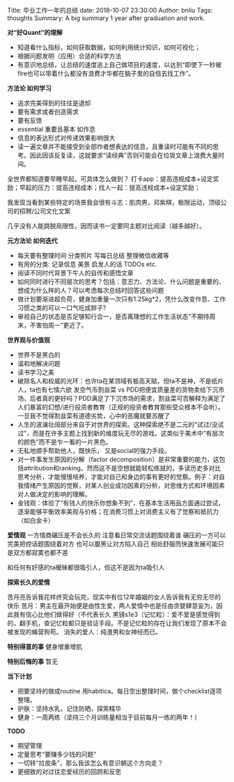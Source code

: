 Title: 毕业工作一年的总结
date: 2018-10-07 23:30:00
Author: bnliu
Tags: thoughts
Summary: A big summary 1 year after graduation and work.

**对“好Quant”的理解**
- 知道看什么指标，如何获取数据，如何利用统计知识，如何可视化；
- 根据问题发明（应用）合适的科学方法
- 有意识地总结，让总结的速度追上自己做项目的速度，以达到“即使下一秒被fire也可以带着什么都没有浪费才华都在脑子里的自信去找工作”。

**方法论 如何学习**
- 追求完美得到的往往是退却
- 要有需求或者创造需求
- 要有反馈
- essential 重要且基本 如作息
- 信息的表达形式对传递效果影响很大
- 读一遍文章并不能接受到全部作者想表达的信息，且重读时可能有不同的思考。因此因该反复读，这就要求“读经典”否则可能会在垃圾文章上浪费大量时间。

全世界都知道要早睡早起，可具体怎么做到？
打卡app：提高违规成本+设定奖励；早起的压力：提高违规成本；找人一起：提高违规成本+设定奖励；

我发现当看到某些特定的场景我会很有斗志：肌肉男，邓紫棋，极限运动，顶级公司的招聘/公司文化文案

几乎没有人能跳脱局限性，因而读书一定要同主题对比阅读（越多越好）。


**元方法论 如何迭代**
- 每天要有整理时间 分类照片 写每日总结 整理微信收藏等
- 有用的分类: 记录信息 美景 启发人的话 TODOs etc.
- 阅读不同时代背景下牛人的自传和感悟文章
- 如何同时进行不同层次的思考？包括：意志力、方法论、什么问题是重要的、想成为什么样的人？可以考虑每次总结时回答这些问题
- 做计划要渐进超负荷，健身加重量一次只有1.25kg*2，凭什么改变作息、工作习惯之类的可以一口气吃成胖子?
- 审视自己的状态是否足够知行合一，是否离理想的工作生活状态“不期待周末，不害怕周一”更近了。

**世界观与价值观**
- 世界不是黑白的
- 温和地解决问题
- 读书学习之美
- 破除名人和权威的光环：也许ta在某领域有极高天赋，但ta不是神，不是纸片人，ta也有七情六欲
发空气币割韭菜 vs PDD把便宜质量差的货物卖给下沉市场，后者真的更好吗？PDD满足了下沉市场的需求，割韭菜可否解释为满足了人们暴富的幻想/进行投资者教育（正规的投资者教育那些受众根本不会听）。一旦我不觉得割韭菜有道德劣势，心中的恶魔就要苏醒了
- 人生的波澜壮阔部分来自于对世界的探索。这种探索绝不是二元的“试过/没试过”，而是在许多主题上找到新的维度玩无尽的游戏。这类似于美术中“有层次的颜色”而不是乍一看的一片黑色。
- 无私地顺手帮助他人，既快乐， 又是social的强力手段。
- 对一件事发生原因的分解（factor decomposition）是非常重要的能力，这包括attribution和ranking。然而这不是空想就能轻松练就的，多读历史多对比思考分析，才能慢慢培养，才能对自己和身边的事有更好的觉察。例子：对自我情绪产生原因的觉察，对某人创业成功因素的分析，对思维方式和环境因素对人做决定的影响的理解。
- 金钱观：体验了“有钱人的快乐你想象不到”，在基本生活用品方面通过尝试，逐渐能够平衡效率美观与价格；在消费习惯上对消费主义有了觉察和抵抗力（如白金卡）

**爱情观**
一方情商碾压是不会长久的
注意看日常交流话题围绕着谁 碾压的一方可以完美把控话题围绕着对方 也可以腹黑让对方陷入自己
相处舒服而快速发展可能只是双方都寂寞也都不差

和任何有好感的ta暧昧都很吸引人，但这不是因为ta吸引人

****探索长久的爱情****

苦月亮告诉我花样终究会玩完，现实中有位12年婚姻的女人告诉我有无穷无尽的快乐
苦月：男主在最开始便是由性生爱，两人爱情中也是任由贪婪肆意妄为，因此我有信心比他们做得好（不代表长久
黑镜s1e3（记忆粒）：爱不爱是感觉得到的，翻手机，查记忆粒都只是验证手段。不是记忆粒的存在让我们发现了原本不会被发现的蝇营狗苟。
消失的爱人：纯渣男和女神经而已。


**特别得意的事**
健身增重增肌

**特别后悔的事**
暂无


**当下计划**
- 把要坚持的做成routine 用habitica。每日空出整理时间，做个checklist逐项整理。
- 护肤：坚持水乳，记住防晒，探索精华
- 健身：一周两练（坚持三个月训练量相当于目前每月一练的两年！）

**TODO**
- 期望管理
- 定量思考“要赚多少钱的问题”
- 一切转“拉皮条”，那么我该怎么有意识朝这个方向走？
- 更细致的对过往恋爱经历的回顾和反思
